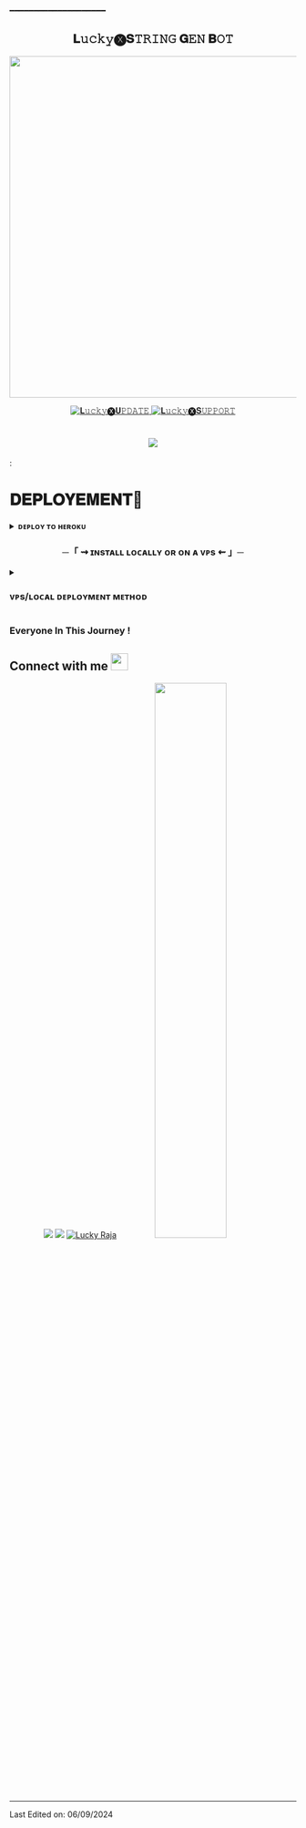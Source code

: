 ━━━━━━━━━━━━━━━━━━━━

<h2 align="center">
    𝐋𝚞𝚌𝚔𝚢🅧𝐒𝚃𝚁𝙸𝙽𝙶 𝐆𝙴𝙽 𝐁𝙾𝚃
</h2>

  <p align="center"><a href="https://t.me/The_LuckyX"><img src="https://telegra.ph/file/6eecb673ffdcff35134cc.jpg" width="600"></a></p>

<p align="center">
  <a href="https://t.me/Luckyxupdate">
    <img src="https://img.shields.io/badge/Lucky%20%F0%9D%95%8F%20OUpdate-Channel-blue?style=for-the-badge&logo=telegram" alt="𝐋𝚞𝚌𝚔𝚢🅧𝐔𝙿𝙳𝙰𝚃𝙴">
  </a>
  <a href="https://t.me/LuckyxSupport">
    <img src="https://img.shields.io/badge/Lucky%20%F0%9D%95%8F%20Support-Group-blue?style=for-the-badge&logo=telegram" alt="𝐋𝚞𝚌𝚔𝚢🅧𝐒𝚄𝙿𝙿𝙾𝚁𝚃">
  </a
  
</p>
<h1 align ="center"><img src="https://readme-typing-svg.herokuapp.com?color=00BFFF&width=350&lines=sᴛʀɪɴɢ+ɢᴇɴʀᴀᴛᴏʀ+ʙᴏᴛ"></b></h1>
 :

# 𝐃𝐄𝐏𝐋𝐎𝐘𝐄𝐌𝐄𝐍𝐓🎉
<details>
<summary><b>ᴅᴇᴘʟᴏʏ ᴛᴏ ʜᴇʀᴏᴋᴜ</b></summary>
<br>
<p align="center"><a href="http://dashboard.heroku.com/new?template=https://github.com/The-LuckyX/LuckyStringGen"> <img src="https://img.shields.io/badge/Deploy%20On%20Heroku-red?style=for-the-badge&logo=heroku" width="220" height="38.45"/></a></p>
</details>

<h3 align="center">
    ─「 ⇝ ɪɴsᴛᴀʟʟ ʟᴏᴄᴀʟʟʏ ᴏʀ ᴏɴ ᴀ ᴠᴘs ⇜ 」─
</h3>

<details>
<summary><h3>
<b> ᴠᴘs/ʟᴏᴄᴀʟ ᴅᴇᴘʟᴏʏᴍᴇɴᴛ ᴍᴇᴛʜᴏᴅ </b>
</h3></summary>
    
`sudo apt update && sudo apt install git curl python3-pip ffmpeg -y`

`curl https://raw.githubusercontent.com/creationix/nvm/master/install.sh | bash`

`source ~/.bashrc`

`nvm install node`

`sudo apt-get update && sudo apt-get upgrade -y`

`sudo apt-get install python3-pip ffmpeg -y`

`sudo apt-get install python3-pip -y`

`sudo pip3 install -U pip`

`curl -fssL https://deb.nodesource.com/setup_18.x | sudo -E bash - && sudo apt-get install nodejs -y && npm i -g npm`

`git clone https://github.com/The-LuckyX/LuckyStringGen`

`cd STRING-GENRATOR`

`pip3 install -U -r requirements.txt`

`sudo apt install tmux && tmux`

`apt install nano`

`sudo bash setup`

`(fill your all variable)`


` python3 main.py`


`Unclone repo `

`rm -rf STRING-GENRATOR`

`tmux kill-session -t 0`

</details>

### Everyone In This Journey !

## Connect with me <img src="https://media.giphy.com/media/iY8CRBdQXODJSCERIr/giphy.gif" width="30px">
<p align="center">
<a href="https://telegram.dog/LuckyxSupport"><img src="https://img.shields.io/badge/-Support Gʀᴏᴜᴘ%20%20-0077B5?style=flat&logo=Telegram&logoColor=white"/></a>
<a href="https://telegram.dog/Luckyxupdate"><img src="https://img.shields.io/badge/-Channel%20%20-0077B5?style=flat&logo=Telegram&logoColor=white"/></a>  
<a href="https://telegram.dog/The_LuckyX"><img title="Lucky Raja" src="https://img.shields.io/static/v1?label=The_LuckyX&message=TG&color=blue-green"></a> 
<img src="https://media.giphy.com/media/jpVnC65DmYeyRL4LHS/giphy.gif" width="50%"> 
</p>
 
-----

Last Edited on: 06/09/2024